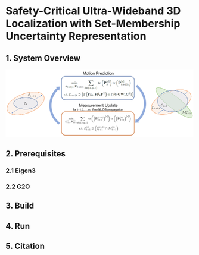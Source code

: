 # Safety-Critical Ultra-Wideband 3D Localization with Set-Membership Uncertainty Representation

## 1. System Overview

![](pics\overview.png)

## 2. Prerequisites

### 2.1 Eigen3



### 2.2 G2O



## 3. Build



## 4. Run



## 5. Citation
